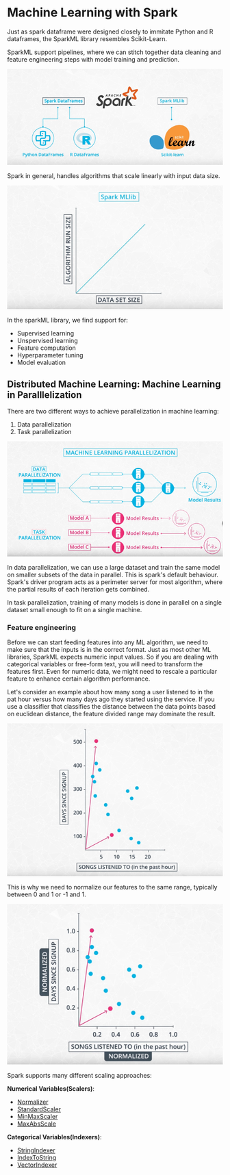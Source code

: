 # Machine Learning with Spark

Just as spark dataframe were designed closely to immitate Python and R dataframes, the SparkML library resembles Scikit-Learn.

SparkML support pipelines, where we can stitch together data cleaning and feature engineering steps with model training and prediction.

![](images/sparkml1.png)

Spark in general, handles algorithms that scale linearly with input data size.

![](images/sparkml2.png)

In the sparkML library, we find support for:

- Supervised learning
- Unspervised learning
- Feature computation
- Hyperparameter tuning
- Model evaluation

## Distributed Machine Learning: Machine Learning in Paralllelization

There are two different ways to achieve parallelization in machine learning:

1. Data parallelization
2. Task parallelization

![](images/sparkml3.png)

In data parallelization, we can use a large dataset and train the same model on smaller subsets of the data in parallel. This is spark's default behaviour. Spark's driver program acts as a perimeter server for most algorithm, where the partial results of each iteration gets combined.

In task parallelization, training of many models is done in parallel on a single dataset small enough to fit on a single machine.

### Feature engineering

Before we can start feeding features into any ML algorithm, we need to make sure that the inputs is in the correct format.
Just as most other ML libraries, SparkML expects numeric input values.
So if you are dealing with categorical variables or free-form text, you will need to transform the features first. Even for numeric data, we might need to rescale a particular feature to enhance certain algorithm performance.

Let's consider an example about how many song a user listened to in the pat hour versus how many days ago they started using the service. If you use a classifier that classifies the distance between the data points based on euclidean distance, the feature divided range may dominate the result.

![](images/sparkml4.png)

This is why we need to normalize our features to the same range, typically between 0 and 1 or -1 and 1.

![](images/sparkml5.png)

Spark supports many different scaling approaches:

**Numerical Variables(Scalers)**:
- [Normalizer](https://spark.apache.org/docs/latest/ml-features.html#normalizer)
- [StandardScaler](https://spark.apache.org/docs/latest/ml-features.html#standardscaler)
- [MinMaxScaler](https://spark.apache.org/docs/latest/ml-features.html#minmaxscaler)
- [MaxAbsScale](https://spark.apache.org/docs/latest/ml-features.html#maxabsscaler)

**Categorical Variables(Indexers)**:
- [StringIndexer](https://spark.apache.org/docs/latest/ml-features.html#stringindexer)
- [IndexToString](https://spark.apache.org/docs/latest/ml-features.html#indextostring)
- [VectorIndexer](https://spark.apache.org/docs/latest/ml-features.html#vectorindexer)


